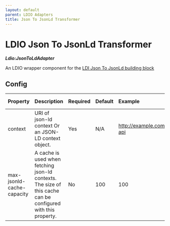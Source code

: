 ```yaml
---
layout: default
parent: LDIO Adapters
title: Json To JsonLd Transformer
---
```


# LDIO Json To JsonLd Transformer

***Ldio:JsonToLdAdapter***

An LDIO wrapper component for the [LDI Json To JsonLd building block](../../core/ldi-adapters/json-to-json-ld)

## Config

| Property                  | Description                                                                                                  | Required | Default | Example                   | Supported values                                 |
|:--------------------------|:-------------------------------------------------------------------------------------------------------------|:---------|:--------|:--------------------------|:-------------------------------------------------|
| context                   | URI of json-ld context Or an JSON-LD context object.                                                         | Yes      | N/A     | http://example.com/my-api | URI or Json Object (containing "@context" entry) |
| max-jsonld-cache-capacity | A cache is used when fetching json-ld contexts. The size of this cache can be configured with this property. | No       | 100     | 100                       | Integer                                          |
